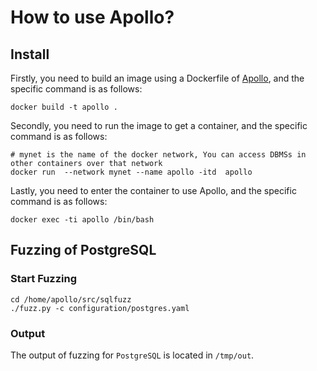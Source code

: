 # How to use Apollo?

## Install
Firstly, you need to build an image using a Dockerfile of [Apollo](https://github.com/sslab-gatech/apollo), and the specific command is as follows:
```shell
docker build -t apollo . 
```
Secondly, you need to run the image to get a container, and the specific command is as follows:
```shell
# mynet is the name of the docker network, You can access DBMSs in other containers over that network
docker run  --network mynet --name apollo -itd  apollo
```
Lastly, you need to enter the container to use Apollo, and the specific command is as follows:
```shell
docker exec -ti apollo /bin/bash
```
## Fuzzing of PostgreSQL

### Start Fuzzing
```shell
cd /home/apollo/src/sqlfuzz
./fuzz.py -c configuration/postgres.yaml
```
### Output
The output of fuzzing for `PostgreSQL` is located in `/tmp/out`.